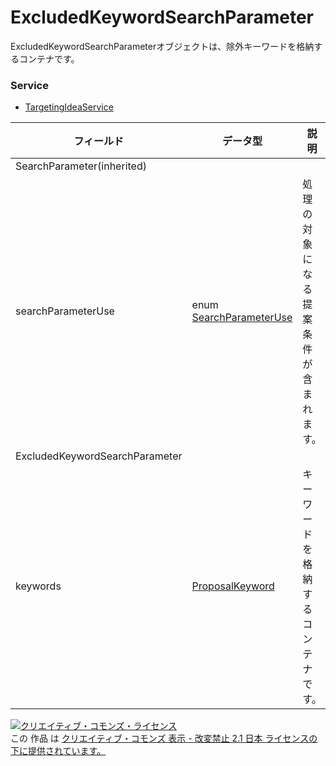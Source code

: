 # ExcludedKeywordSearchParameter
ExcludedKeywordSearchParameterオブジェクトは、除外キーワードを格納するコンテナです。
### Service
+ [TargetingIdeaService](../services/TargetingIdeaService.md)

| フィールド | データ型 | 説明 | 
|---|---|---|
| SearchParameter(inherited)|||
| searchParameterUse| enum <a href="./SearchParameterUse.md">SearchParameterUse</a>| 処理の対象になる提案条件が含まれます。 |
| ExcludedKeywordSearchParameter|||
| keywords| <a href="./ProposalKeyword.md">ProposalKeyword</a>| キーワードを格納するコンテナです。 |
<a rel="license" href="http://creativecommons.org/licenses/by-nd/2.1/jp/"><img alt="クリエイティブ・コモンズ・ライセンス" style="border-width:0" src="https://i.creativecommons.org/l/by-nd/2.1/jp/88x31.png" /></a><br />この 作品 は <a rel="license" href="http://creativecommons.org/licenses/by-nd/2.1/jp/">クリエイティブ・コモンズ 表示 - 改変禁止 2.1 日本 ライセンスの下に提供されています。</a>
